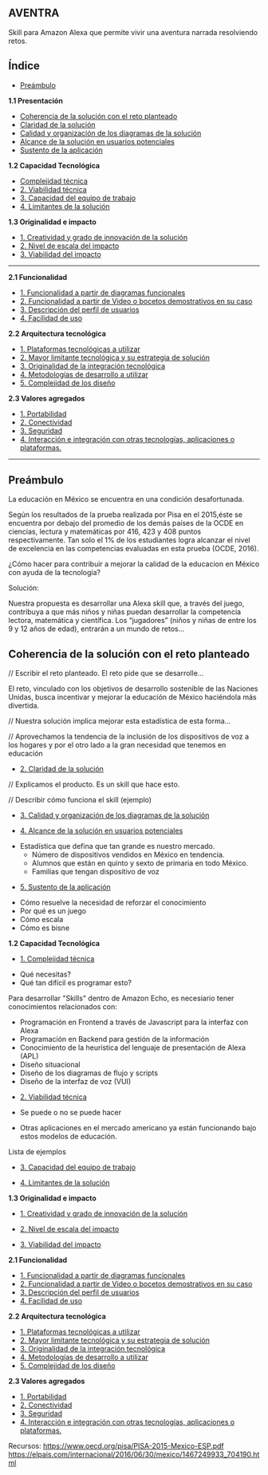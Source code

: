 ## AVENTRA

Skill para Amazon Alexa que permite vivir una aventura narrada resolviendo retos. 

## Índice

* [Preámbulo](#preámbulo)

**1.1 Presentación**

* [Coherencia de la solución con el reto planteado](#coherencia-de-la-solución-con-el-reto-planteado)
* [Claridad de la solución](#claridad-de-la-solución)
* [Calidad y organización de los diagramas de la solución](#calidad-y-organizacion-de-los-diagramas-de-la-solucion)
* [Alcance de la solución en usuarios potenciales](#alcance-de-la-solucion-en-usuarios-potenciales)
* [Sustento de la aplicación](#sustento-de-la-aplicación)

**1.2 Capacidad Tecnológica**

* [Complejidad técnica](#complejidad-tecnica)
* [2. Viabilidad técnica]()
* [3. Capacidad del equipo de trabajo]()
* [4. Limitantes de la solución]()
  
**1.3 Originalidad e impacto**
* [1. Creatividad y grado de innovación de la solución]()
* [2. Nivel de escala del impacto]()
* [3. Viabilidad del impacto]()

***

**2.1 **Funcionalidad****
* [1. Funcionalidad a partir de diagramas funcionales]()
* [2. Funcionalidad a partir de Video o bocetos demostrativos en su caso]()
* [3. Descripción del perfil de usuarios]()
* [4. Facilidad de uso]()

**2.2 Arquitectura tecnológica**

* [1. Plataformas tecnológicas a utilizar]()
* [2. Mayor limitante tecnológica y su estrategia de solución]()
* [3. Originalidad de la integración tecnológica]()
* [4. Metodologías de desarrollo a utilizar]()
* [5. Complejidad de los diseño]()

**2.3 Valores agregados**

* [1. Portabilidad]()
* [2. Conectividad]()
* [3. Seguridad]()
* [4. Interacción e integración con otras tecnologías, aplicaciones o plataformas.]()

***

## Preámbulo

La educación en México se encuentra en una condición desafortunada.

Según los resultados de la prueba realizada por Pisa en el 2015,éste se encuentra por debajo del promedio de los demás países de la OCDE en ciencias, lectura y matemáticas por 416, 423 y 408 puntos respectivamente. Tan solo el 1% de los estudiantes logra alcanzar el nivel de excelencia en las competencias evaluadas en esta prueba (OCDE, 2016). 

¿Cómo hacer para contribuir a mejorar la calidad de la educacion en México con ayuda de la tecnología? 


Solución:

Nuestra propuesta es desarrollar una Alexa skill que, a través del juego, contribuya a que más niños y niñas puedan desarrollar la competencia lectora, matemática y científica. Los “jugadores” (niños y niñas de entre los 9 y 12 años de edad), entrarán a un mundo de retos...

## Coherencia de la solución con el reto planteado

// Escribir el reto planteado. El reto pide que se desarrolle...

El reto, vinculado con los objetivos de desarrollo sostenible de las Naciones Unidas, busca incentivar y mejorar la educación de México haciéndola más divertida.

// Nuestra solución implica mejorar esta estadística de esta forma...

// Aprovechamos la tendencia de la inclusión de los dispositivos de voz a los hogares y por el otro lado a la gran necesidad que tenemos en educación


* [2. Claridad de la solución](#)

// Explicamos el producto. Es un skill que hace esto.

// Describir cómo funciona el skill (ejemplo)


* [3. Calidad y organización de los diagramas de la solución]()



* [4. Alcance de la solución en usuarios potenciales](#)

- Estadística que defina que tan grande es nuestro mercado. 
    - Número de dispositivos vendidos en México en tendencia. 
    - Alumnos que están en quinto y sexto de primaria en todo México.
    - Familias que tengan dispositivo de voz


* [5. Sustento de la aplicación](#)

- Cómo resuelve la necesidad de reforzar el conocimiento
- Por qué es un juego
- Cómo escala
- Cómo es bisne


**1.2 Capacidad Tecnológica**

* [1. Complejidad técnica]()
  
- Qué necesitas?
- Qué tan difícil es programar esto?

Para desarrollar "Skills" dentro de Amazon Echo, es necesiario tener conocimientos relacionados con:

- Programación en Frontend a través de Javascript para la interfaz con Alexa
- Programación en Backend para gestión de la información
- Conocimiento de la heurística del lenguaje de presentación de Alexa (APL)
- Diseño situacional
- Diseño de los diagramas de flujo y scripts
- Diseño de la interfaz de voz (VUI)
    


* [2. Viabilidad técnica]()

- Se puede o no se puede hacer

- Otras aplicaciones en el mercado americano ya están funcionando bajo estos modelos de educación.

Lista de ejemplos


* [3. Capacidad del equipo de trabajo]()


* [4. Limitantes de la solución]()




**1.3 Originalidad e impacto**
* [1. Creatividad y grado de innovación de la solución]()


* [2. Nivel de escala del impacto]()
* [3. Viabilidad del impacto]()

**2.1 **Funcionalidad****
* [1. Funcionalidad a partir de diagramas funcionales]()
* [2. Funcionalidad a partir de Video o bocetos demostrativos en su caso]()
* [3. Descripción del perfil de usuarios]()
* [4. Facilidad de uso]()

**2.2 Arquitectura tecnológica**

* [1. Plataformas tecnológicas a utilizar]()
* [2. Mayor limitante tecnológica y su estrategia de solución]()
* [3. Originalidad de la integración tecnológica]()
* [4. Metodologías de desarrollo a utilizar]()
* [5. Complejidad de los diseño]()

**2.3 Valores agregados**

* [1. Portabilidad]()
* [2. Conectividad]()
* [3. Seguridad]()
* [4. Interacción e integración con otras tecnologías, aplicaciones o plataformas.]()




Recursos:
https://www.oecd.org/pisa/PISA-2015-Mexico-ESP.pdf
https://elpais.com/internacional/2016/06/30/mexico/1467249933_704190.html
